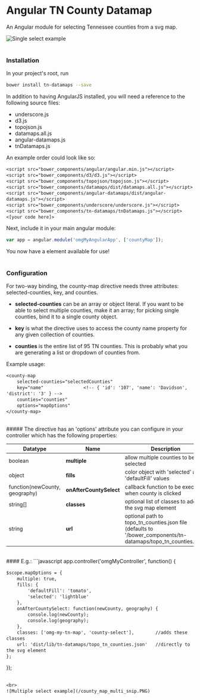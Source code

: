 # Angular TN County Datamap

An Angular module for selecting Tennessee counties from a svg map.

![Single select example](/county_map_single_snip.PNG)
<br>
<br>

### Installation

In your project's root, run
```bash
bower install tn-datamaps --save
```

In addition to having AngularJS installed, you will need a reference to the following source files:

* underscore.js
* d3.js
* topojson.js
* datamaps.all.js
* angular-datamaps.js
* tnDatamaps.js

An example order could look like so:

```
<script src="bower_components/angular/angular.min.js"></script>
<script src="bower_components/d3/d3.js"></script>
<script src="bower_components/topojson/topojson.js"></script>
<script src="bower_components/datamaps/dist/datamaps.all.js"></script>
<script src="bower_components/angular-datamaps/dist/angular-datamaps.js"></script>
<script src="bower_components/underscore/underscore.js"></script>
<script src="bower_components/tn-datamaps/tnDatamaps.js"></script>
<[your code here]>
```

Next, include it in your main angular module:
```javascript
var app = angular.module('omgMyAngularApp', ['countyMap']);
```

You now have a <county-map></county-map> element available for use!
<br>
<br>
### Configuration

For two-way binding, the county-map directive needs three attributes: selected-counties, key, and counties.

- **selected-counties** can be an array or object literal. If you want to be able to select multiple counties, make it an
array; for picking single counties, bind it to a single county object.

- **key** is what the directive uses to access the county name property for any given collection of counties.

- **counties** is the entire list of 95 TN counties. This is probably what you are generating a list or dropdown of counties from.

Example usage:
```
<county-map
    selected-counties="selectedCounties"
    key="name"               <!-- { 'id': '107', 'name': 'Davidson', 'district': '3' } -->
    counties="counties"
    options="mapOptions"
</county-map>
```

<br>
##### The directive has an 'options' attribute you can configure in your controller which has the following properties:

| Datatype                       | Name                    | Description                                             |
| ------------------------------ | ----------------------- | ------------------------------------------------------- |
| boolean                        | **multiple**            | allow multiple counties to be selected                  |
| object                         | **fills**               | color object with 'selected' and 'defaultFill' values   |
| function(newCounty, geography) | **onAfterCountySelect** | callback function to be executed when county is clicked |
| string[]                       | **classes**             | optional list of classes to add to the svg map element  |
| string                         | **url**                 | optional path to topo_tn_counties.json file (defaults to '/bower_components/tn-datamaps/topo_tn_counties.json) |

<br>
#### E.g.:
```javascript
app.controller('omgMyController', function() {

    $scope.mapOptions = {
        multiple: true,
        fills: {
            'defaultFill': 'tomato',
            'selected': 'lightblue'
        },
        onAfterCountySelect: function(newCounty, geography) {
            console.log(newCounty);
            console.log(geography);
        },
        classes: ['omg-my-tn-map', 'county-select'],        //adds these classes
        url: 'dist/lib/tn-datamaps/topo_tn_counties.json'   //directly to the svg element
    };
});
```

<br>
![Multiple select example](/county_map_multi_snip.PNG)

